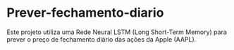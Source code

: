 # Prever-fechamento-diario
Este projeto utiliza uma Rede Neural LSTM (Long Short-Term Memory) para prever o preço de fechamento diário das ações da Apple (AAPL).
